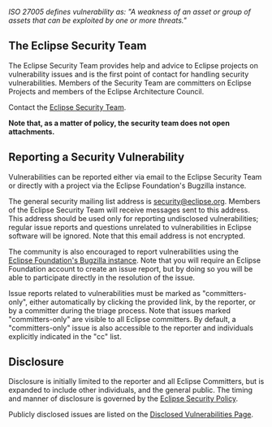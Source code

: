 <!--- comes from https://github.com/eclipse-ee4j/.github/blob/main/SECURITY.md --->

<!--- https://www.eclipse.org/security/ --->
_ISO 27005 defines vulnerability as:
 "A weakness of an asset or group of assets that can be exploited by one or more threats."_

## The Eclipse Security Team

The Eclipse Security Team provides help and advice to Eclipse projects
on vulnerability issues and is the first point of contact
for handling security vulnerabilities.
Members of the Security Team are committers on Eclipse Projects
and members of the Eclipse Architecture Council.

Contact the [Eclipse Security Team](mailto:security@eclipse.org).

**Note that, as a matter of policy, the security team does not open attachments.**

## Reporting a Security Vulnerability

Vulnerabilities can be reported either via email to the Eclipse Security Team
or directly with a project via the Eclipse Foundation's Bugzilla instance.

The general security mailing list address is security@eclipse.org.
Members of the Eclipse Security Team will receive messages sent to this address.
This address should be used only for reporting undisclosed vulnerabilities;
regular issue reports and questions unrelated to vulnerabilities in Eclipse software
will be ignored.
Note that this email address is not encrypted.

The community is also encouraged to report vulnerabilities using the
[Eclipse Foundation's Bugzilla instance](https://bugs.eclipse.org/bugs/enter_bug.cgi?product=Community&component=Vulnerability%20Reports&keywords=security&groups=Security_Advisories).
Note that you will require an Eclipse Foundation account to create an issue report,
but by doing so you will be able to participate directly in the resolution of the issue.

Issue reports related to vulnerabilities must be marked as "committers-only",
either automatically by clicking the provided link, by the reporter,
or by a committer during the triage process.
Note that issues marked "committers-only" are visible to all Eclipse committers.
By default, a "committers-only" issue is also accessible to the reporter
and individuals explicitly indicated in the "cc" list.

## Disclosure

Disclosure is initially limited to the reporter and all Eclipse Committers,
but is expanded to include other individuals, and the general public.
The timing and manner of disclosure is governed by the
[Eclipse Security Policy](https://www.eclipse.org/security/policy.php).

Publicly disclosed issues are listed on the
[Disclosed Vulnerabilities Page](https://www.eclipse.org/security/known.php).